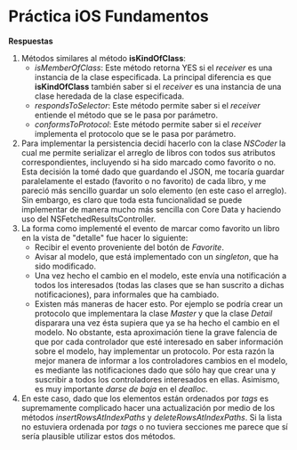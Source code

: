 Práctica iOS Fundamentos
===================


**Respuestas**

 1. Métodos similares al método **isKindOfClass**:
	 - *isMemberOfClass*: Este método retorna YES si el *receiver* es una instancia de la clase especificada. La principal diferencia es que **isKindOfClass**  también saber si el *receiver* es una instancia de una clase heredada de la clase especificada.
	 - *respondsToSelector*: Este método permite saber si el  *receiver* entiende el método que se le pasa por parámetro.
	 - *conformsToProtocol*: Este método permite saber si el *receiver* implementa el protocolo que se le pasa por parámetro.
 2. Para implementar la persistencia decidí hacerlo con la clase *NSCoder* la cual me permite serializar el arreglo de libros con todos sus atributos correspondientes, incluyendo si ha sido marcado como favorito o no. Esta decisión la tomé dado que guardando el JSON, me tocaría guardar paralelamente el estado (favorito o no favorito) de cada libro, y me pareció más sencillo guardar un solo elemento (en este caso el arreglo). Sin embargo, es claro que toda esta funcionalidad se puede implementar de manera mucho más sencilla con Core Data y haciendo uso del NSFetchedResultsController.
 3. La forma como implementé el evento de marcar como favorito un libro en la vista de "detalle" fue hacer lo siguiente:
	 - Recibir el evento proveniente del botón de *Favorite*.
	 - Avisar al modelo, que está implementado con un *singleton*, que ha sido modificado.
	 - Una vez hecho el cambio en el modelo, este envía una notificación a todos los interesados (todas las clases que se han suscrito a dichas notificaciones), para informales que ha cambiado.
	 - Existen más maneras de hacer esto. Por ejemplo se podría crear un protocolo que implementara la clase *Master* y que la clase *Detail* disparara una vez ésta supiera que ya se ha hecho el cambio en el modelo. No obstante, esta aproximación tiene la grave falencia de que por cada controlador que esté interesado en saber información sobre el modelo, hay implementar un protocolo. Por esta razón la mejor manera de informar a los controladores cambios en el modelo, es mediante las notificaciones dado que sólo hay que crear una y suscribir a todos los controladores interesados en ellas. Asimismo, es muy importante *darse de baja* en el *dealloc*.
 4. En este caso, dado que los elementos están ordenados por *tags* es supremamente complicado hacer una actualización por medio de los métodos *insertRowsAtIndexPaths* y *deleteRowsAtIndexPaths*. Si la lista  no estuviera ordenada por *tags* o no tuviera secciones me parece que sí sería plausible utilizar estos dos métodos. 
